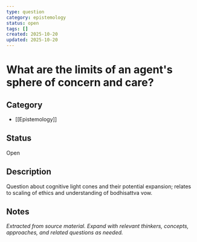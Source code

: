 ```yaml
---
type: question
category: epistemology
status: open
tags: []
created: 2025-10-20
updated: 2025-10-20
---
```


# What are the limits of an agent's sphere of concern and care?

## Category

- [[Epistemology]]

## Status

Open

## Description

Question about cognitive light cones and their potential expansion; relates to scaling of ethics and understanding of bodhisattva vow.

## Notes

*Extracted from source material. Expand with relevant thinkers, concepts, approaches, and related questions as needed.*
